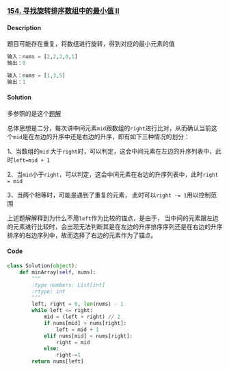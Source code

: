 ### [154. 寻找旋转排序数组中的最小值 II](https://leetcode-cn.com/problems/find-minimum-in-rotated-sorted-array-ii/)

#### Description

题目可能存在重复，将数组进行旋转，得到对应的最小元素的值

```python
输入：nums = [2,2,2,0,1]
输出：0

输入：nums = [1,3,5]
输出：1
```



#### Solution

多参照的是这个[题解](https://leetcode-cn.com/problems/xuan-zhuan-shu-zu-de-zui-xiao-shu-zi-lcof/solution/mian-shi-ti-11-xuan-zhuan-shu-zu-de-zui-xiao-shu-3/)

总体思想是二分，每次讲中间元素`mid`跟数组的`right`进行比对，从而确认当前这个`mid`是在左边的升序中还是右边的升序，即有如下三种情况的划分：

1、当数组的`mid` 大于`right`时，可以判定，这会中间元素在左边的升序列表中，此时`left=mid + 1`

2、当`mid`小于`right`，可以判定，这会中间元素在右边的升序列表中，此时`right = mid `

3、当两个相等时，可能是遇到了重复的元素， 此时可以`right -= 1`用以控制范围

上述题解解释到为什么不用`left`作为比较的锚点，是由于， 当中间的元素跟左边的元素进行比较时，会出现无法判断其是在左边的升序排序序列还是在右边的升序排序的右边序列中，故而选择了右边的元素作为了锚点。



#### Code

```python
class Solution(object):
    def minArray(self, nums):
        """
        :type numbers: List[int]
        :rtype: int
        """
        left, right = 0, len(nums) - 1 
        while left <= right:
            mid = (left + right) // 2
            if nums[mid] > nums[right]:
                left = mid + 1 
            elif nums[mid] < nums[right]:
                right = mid 
            else:
                right-=1
        return nums[left]
```

